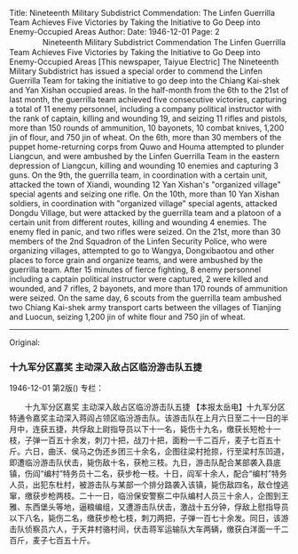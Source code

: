 Title: Nineteenth Military Subdistrict Commendation: The Linfen Guerrilla Team Achieves Five Victories by Taking the Initiative to Go Deep into Enemy-Occupied Areas
Author:
Date: 1946-12-01
Page: 2
　　
　　Nineteenth Military Subdistrict Commendation
    The Linfen Guerrilla Team Achieves Five Victories by Taking the Initiative to Go Deep into Enemy-Occupied Areas
    [This newspaper, Taiyue Electric] The Nineteenth Military Subdistrict has issued a special order to commend the Linfen Guerrilla Team for taking the initiative to go deep into the Chiang Kai-shek and Yan Xishan occupied areas. In the half-month from the 6th to the 21st of last month, the guerrilla team achieved five consecutive victories, capturing a total of 11 enemy personnel, including a company political instructor with the rank of captain, killing and wounding 19, and seizing 11 rifles and pistols, more than 150 rounds of ammunition, 10 bayonets, 10 combat knives, 1,200 jin of flour, and 750 jin of wheat. On the 6th, more than 30 members of the puppet home-returning corps from Quwo and Houma attempted to plunder Liangcun, and were ambushed by the Linfen Guerrilla Team in the eastern depression of Liangcun, killing and wounding 10 enemies and capturing 3 guns. On the 9th, the guerrilla team, in coordination with a certain unit, attacked the town of Xiandi, wounding 12 Yan Xishan's "organized village" special agents and seizing one rifle. On the 10th, more than 10 Yan Xishan soldiers, in coordination with "organized village" special agents, attacked Dongdu Village, but were attacked by the guerrilla team and a platoon of a certain unit from different routes, killing and wounding 4 enemies. The enemy fled in panic, and two rifles were seized. On the 21st, more than 30 members of the 2nd Squadron of the Linfen Security Police, who were organizing villages, attempted to go to Wangya, Dongxibaotou and other places to force grain and organize teams, and were ambushed by the guerrilla team. After 15 minutes of fierce fighting, 8 enemy personnel including a captain political instructor were captured, 2 were killed and wounded, and 7 rifles, 2 bayonets, and more than 170 rounds of ammunition were seized. On the same day, 6 scouts from the guerrilla team ambushed two Chiang Kai-shek army transport carts between the villages of Tianjing and Luocun, seizing 1,200 jin of white flour and 750 jin of wheat.



<hr /> 

Original: 


### 十九军分区嘉奖  主动深入敌占区临汾游击队五捷

1946-12-01
第2版()
专栏：

　　十九军分区嘉奖
    主动深入敌占区临汾游击队五捷
    【本报太岳电】十九军分区特通令嘉奖主动深入蒋阎占领区临汾游击队。该游击队在上月六日至二十一日的半月中，连获五捷，共俘敌上尉指导员以下十一名，毙伤十九名，缴获长短枪十一枝，子弹一百五十余发，刺刀十把，战刀十把，面粉一千二百斤，麦子七百五十斤。六日，曲沃、侯马之伪还乡团三十余名，企图往梁村抢掠，行至梁村东凹道，即遭临汾游击队伏击，毙伤敌十名，获枪三枝。九日，游击队配合某部袭入县底镇，伤阎“编村”特务员十二名，获步枪一枝。十日，阎军十余人，配合“编村”特务人员，出犯东杜村，被游击队与某部一个排分路袭入该镇，毙伤敌四名，敌仓惶逃窜，缴获步枪两枝。二十一日，临汾保安警察二中队编村人员三十余人，企图到王雅、东西堡头等地，逼粮编组，又遭游击队伏击，激战十五分钟，俘敌上慰指导员以下八名，毙伤二名，缴获步枪七枝，刺刀两把，子弹一百七十余发。同日，该游击队侦察员六人，于天井村骆村间，伏击蒋军运输队大车两辆，缴获白洋面一千二百斤，麦子七百五十斤。
